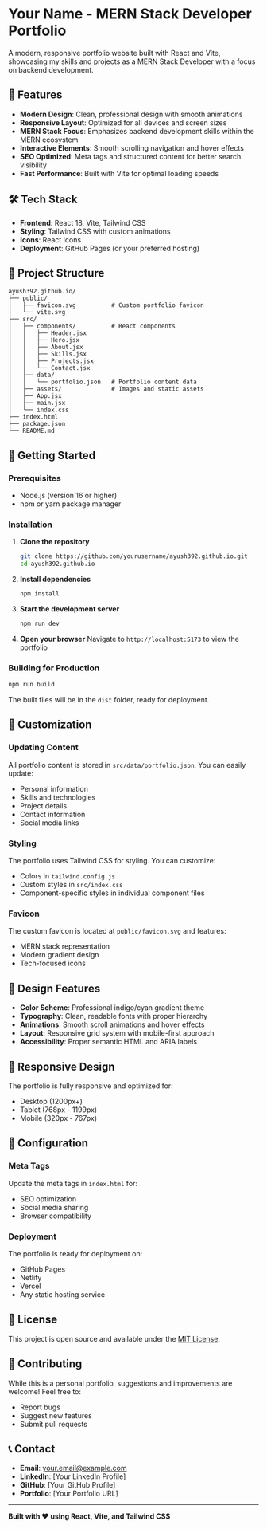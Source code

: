 # Your Name - MERN Stack Developer Portfolio

A modern, responsive portfolio website built with React and Vite, showcasing my skills and projects as a MERN Stack Developer with a focus on backend development.

## 🚀 Features

- **Modern Design**: Clean, professional design with smooth animations
- **Responsive Layout**: Optimized for all devices and screen sizes
- **MERN Stack Focus**: Emphasizes backend development skills within the MERN ecosystem
- **Interactive Elements**: Smooth scrolling navigation and hover effects
- **SEO Optimized**: Meta tags and structured content for better search visibility
- **Fast Performance**: Built with Vite for optimal loading speeds

## 🛠️ Tech Stack

- **Frontend**: React 18, Vite, Tailwind CSS
- **Styling**: Tailwind CSS with custom animations
- **Icons**: React Icons
- **Deployment**: GitHub Pages (or your preferred hosting)

## 📁 Project Structure

```
ayush392.github.io/
├── public/
│   ├── favicon.svg          # Custom portfolio favicon
│   └── vite.svg
├── src/
│   ├── components/          # React components
│   │   ├── Header.jsx
│   │   ├── Hero.jsx
│   │   ├── About.jsx
│   │   ├── Skills.jsx
│   │   ├── Projects.jsx
│   │   └── Contact.jsx
│   ├── data/
│   │   └── portfolio.json   # Portfolio content data
│   ├── assets/              # Images and static assets
│   ├── App.jsx
│   ├── main.jsx
│   └── index.css
├── index.html
├── package.json
└── README.md
```

## 🚀 Getting Started

### Prerequisites

- Node.js (version 16 or higher)
- npm or yarn package manager

### Installation

1. **Clone the repository**
   ```bash
   git clone https://github.com/yourusername/ayush392.github.io.git
   cd ayush392.github.io
   ```

2. **Install dependencies**
   ```bash
   npm install
   ```

3. **Start the development server**
   ```bash
   npm run dev
   ```

4. **Open your browser**
   Navigate to `http://localhost:5173` to view the portfolio

### Building for Production

```bash
npm run build
```

The built files will be in the `dist` folder, ready for deployment.

## 📝 Customization

### Updating Content

All portfolio content is stored in `src/data/portfolio.json`. You can easily update:

- Personal information
- Skills and technologies
- Project details
- Contact information
- Social media links

### Styling

The portfolio uses Tailwind CSS for styling. You can customize:

- Colors in `tailwind.config.js`
- Custom styles in `src/index.css`
- Component-specific styles in individual component files

### Favicon

The custom favicon is located at `public/favicon.svg` and features:
- MERN stack representation
- Modern gradient design
- Tech-focused icons

## 🎨 Design Features

- **Color Scheme**: Professional indigo/cyan gradient theme
- **Typography**: Clean, readable fonts with proper hierarchy
- **Animations**: Smooth scroll animations and hover effects
- **Layout**: Responsive grid system with mobile-first approach
- **Accessibility**: Proper semantic HTML and ARIA labels

## 📱 Responsive Design

The portfolio is fully responsive and optimized for:
- Desktop (1200px+)
- Tablet (768px - 1199px)
- Mobile (320px - 767px)

## 🔧 Configuration

### Meta Tags

Update the meta tags in `index.html` for:
- SEO optimization
- Social media sharing
- Browser compatibility

### Deployment

The portfolio is ready for deployment on:
- GitHub Pages
- Netlify
- Vercel
- Any static hosting service

## 📄 License

This project is open source and available under the [MIT License](LICENSE).

## 🤝 Contributing

While this is a personal portfolio, suggestions and improvements are welcome! Feel free to:
- Report bugs
- Suggest new features
- Submit pull requests

## 📞 Contact

- **Email**: your.email@example.com
- **LinkedIn**: [Your LinkedIn Profile]
- **GitHub**: [Your GitHub Profile]
- **Portfolio**: [Your Portfolio URL]

---

**Built with ❤️ using React, Vite, and Tailwind CSS**
